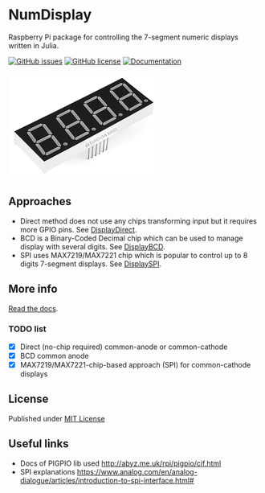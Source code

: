 # NumDisplay

Raspberry Pi package for controlling the 7-segment numeric displays written in Julia.

[![GitHub issues](https://img.shields.io/github/issues/metelkin/NumDisplay.jl.svg)](https://GitHub.com/metelkin/NumDisplay.jl/issues/)
[![GitHub license](https://img.shields.io/github/license/metelkin/NumDisplay.jl.svg)](https://github.com/metelkin/NumDisplay.jl/blob/master/LICENSE)
[![Documentation](https://img.shields.io/badge/docs-dev-blue.svg)](https://metelkin.github.io/NumDisplay.jl/dev)

![4-digit-display](./docs/src/4-digit-display.png)

## Approaches

- Direct method does not use any chips transforming input but it requires more GPIO pins. See [DisplayDirect](https://metelkin.github.io/NumDisplay.jl/dev/direct/).
- BCD is a Binary-Coded Decimal chip which can be used to manage display with several digits. See [DisplayBCD](https://metelkin.github.io/NumDisplay.jl/dev/bcd/).
- SPI uses MAX7219/MAX7221 chip which is popular to control up to 8 digits 7-segment displays. See [DisplaySPI](https://metelkin.github.io/NumDisplay.jl/dev/spi/).

## More info

[Read the docs](https://metelkin.github.io/NumDisplay.jl/dev).

### TODO list

- [x] Direct (no-chip required) common-anode or common-cathode
- [x] BCD common anode
- [x] MAX7219/MAX7221-chip-based approach (SPI) for common-cathode displays

## License

Published under [MIT License](LICENSE)

## Useful links

- Docs of PIGPIO lib used http://abyz.me.uk/rpi/pigpio/cif.html
- SPI explanations https://www.analog.com/en/analog-dialogue/articles/introduction-to-spi-interface.html#